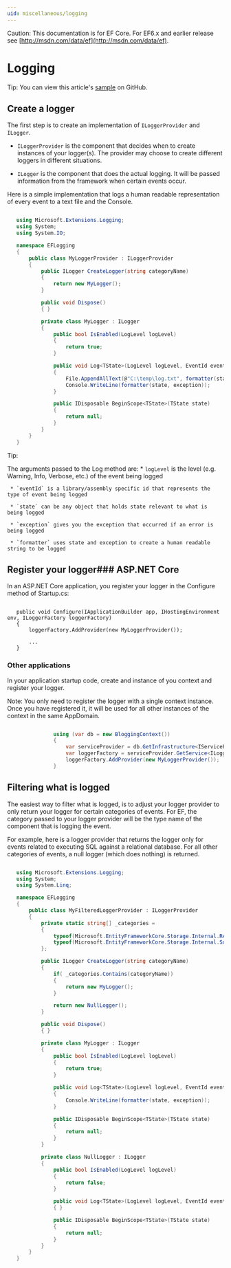 ```yaml
---
uid: miscellaneous/logging
---
```

Caution: This documentation is for EF Core. For EF6.x and earlier release see [http://msdn.com/data/ef](http://msdn.com/data/ef).

# Logging

Tip: You can view this article's [sample](https://github.com/aspnet/EntityFramework.Docs/tree/master/samples/Miscellaneous/Logging) on GitHub.

## Create a logger

The first step is to create an implementation of `ILoggerProvider` and `ILogger`.
   * `ILoggerProvider` is the component that decides when to create instances of your logger(s). The provider may choose to create different loggers in different situations.

   * `ILogger` is the component that does the actual logging. It will be passed information from the framework when certain events occur.

Here is a simple implementation that logs a human readable representation of every event to a text file and the Console.

<!-- [!code-csharp[Main](samples/Miscellaneous/Logging/Logging/MyLoggerProvider.cs)] -->

````csharp

   using Microsoft.Extensions.Logging;
   using System;
   using System.IO;

   namespace EFLogging
   {
       public class MyLoggerProvider : ILoggerProvider
       {
           public ILogger CreateLogger(string categoryName)
           {
               return new MyLogger();
           }

           public void Dispose()
           { }

           private class MyLogger : ILogger
           {
               public bool IsEnabled(LogLevel logLevel)
               {
                   return true;
               }

               public void Log<TState>(LogLevel logLevel, EventId eventId, TState state, Exception exception, Func<TState, Exception, string> formatter)
               {
                   File.AppendAllText(@"C:\temp\log.txt", formatter(state, exception));
                   Console.WriteLine(formatter(state, exception));
               }

               public IDisposable BeginScope<TState>(TState state)
               {
                   return null;
               }
           } 
       }
   }

   ````

Tip:

  The arguments passed to the Log method are:
     * `logLevel` is the level (e.g. Warning, Info, Verbose, etc.) of the event being logged

     * `eventId` is a library/assembly specific id that represents the type of event being logged

     * `state` can be any object that holds state relevant to what is being logged

     * `exception` gives you the exception that occurred if an error is being logged

     * `formatter` uses state and exception to create a human readable string to be logged

## Register your logger### ASP.NET Core

In an ASP.NET Core application, you register your logger in the Configure method of Startup.cs:

<!-- literal_block"ids  "classes  "xml:space": "preserve", "backrefs  "dupnames  "names": [] -->

````

   public void Configure(IApplicationBuilder app, IHostingEnvironment env, ILoggerFactory loggerFactory)
   {
       loggerFactory.AddProvider(new MyLoggerProvider());

       ...
   }
   ````

### Other applications

In your application startup code, create and instance of you context and register your logger.

Note: You only need to register the logger with a single context instance. Once you have registered it, it will be used for all other instances of the context in the same AppDomain.

<!-- [!code-csharp[Main](samples/Miscellaneous/Logging/Logging.ConsoleApp/Program.cs)] -->

````csharp

               using (var db = new BloggingContext())
               {
                   var serviceProvider = db.GetInfrastructure<IServiceProvider>();
                   var loggerFactory = serviceProvider.GetService<ILoggerFactory>();
                   loggerFactory.AddProvider(new MyLoggerProvider());
               }

   ````

## Filtering what is logged

The easiest way to filter what is logged, is to adjust your logger provider to only return your logger for certain categories of events. For EF, the category passed to your logger provider will be the type name of the component that is logging the event.

For example, here is a logger provider that returns the logger only for events related to executing SQL against a relational database. For all other categories of events, a null logger (which does nothing) is returned.

<!-- [!code-csharp[Main](samples/Miscellaneous/Logging/Logging/MyFilteredLoggerProvider.cs?highlight=9,10,11,12,13,17,18,19,20,21,22)] -->

````csharp

   using Microsoft.Extensions.Logging;
   using System;
   using System.Linq;

   namespace EFLogging
   {
       public class MyFilteredLoggerProvider : ILoggerProvider
       {
           private static string[] _categories =
           {
               typeof(Microsoft.EntityFrameworkCore.Storage.Internal.RelationalCommandBuilderFactory).FullName,
               typeof(Microsoft.EntityFrameworkCore.Storage.Internal.SqlServerConnection).FullName
           };

           public ILogger CreateLogger(string categoryName)
           {
               if( _categories.Contains(categoryName))
               {
                   return new MyLogger();
               }

               return new NullLogger();
           }

           public void Dispose()
           { }

           private class MyLogger : ILogger
           {
               public bool IsEnabled(LogLevel logLevel)
               {
                   return true;
               }

               public void Log<TState>(LogLevel logLevel, EventId eventId, TState state, Exception exception, Func<TState, Exception, string> formatter)
               {
                   Console.WriteLine(formatter(state, exception));
               }

               public IDisposable BeginScope<TState>(TState state)
               {
                   return null;
               }
           }

           private class NullLogger : ILogger
           {
               public bool IsEnabled(LogLevel logLevel)
               {
                   return false;
               }

               public void Log<TState>(LogLevel logLevel, EventId eventId, TState state, Exception exception, Func<TState, Exception, string> formatter)
               { }

               public IDisposable BeginScope<TState>(TState state)
               {
                   return null;
               }
           }
       }
   }

   ````
